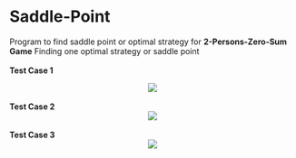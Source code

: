 # Saddle-Point
Program to find saddle point or optimal strategy for <b>2-Persons-Zero-Sum Game</b>
Finding one optimal strategy or saddle point <br><br>
<b>Test Case 1<b><br>
<center><img src="https://github.com/Proloy-Bhaduri/Saddle-Point/blob/master/src/screenshot2.JPG"></center>
  <br>
  <b>Test Case 2<b><br>
<center><img src="https://github.com/Proloy-Bhaduri/Saddle-Point/blob/master/src/screenshot.JPG"></center><br>
    <b>Test Case 3<b><br>
<center><img src="https://github.com/Proloy-Bhaduri/Saddle-Point/blob/master/srcscreenshot3.JPG"></center><br>

